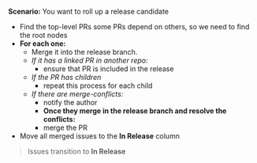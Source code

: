 **Scenario:** You want to roll up a release candidate

- Find the top-level PRs
  some PRs depend on others, so we need to find the root nodes
- **For each one:**
   - Merge it into the release branch.
   - *If it has a linked PR in another repo:*
      - ensure that PR is included in the release
   - *If the PR has children*
      - repeat this process for each child
   - *If there are merge-conflicts:*
      - notify the author
      - **Once they merge in the release branch and resolve the conflicts:**
      - merge the PR
- Move all merged issues to the **In Release** column

> Issues transition to **In Release**
